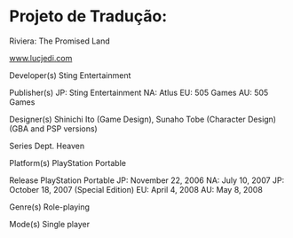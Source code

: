# Projeto de Tradução:
Riviera: The Promised Land

www.lucjedi.com

Developer(s)
Sting Entertainment

Publisher(s)
JP: Sting Entertainment
NA: Atlus
EU: 505 Games
AU: 505 Games

Designer(s)
Shinichi Ito (Game Design), Sunaho Tobe (Character Design) (GBA and PSP versions)

Series
Dept. Heaven

Platform(s)
PlayStation Portable

Release
PlayStation Portable
JP: November 22, 2006
NA: July 10, 2007
JP: October 18, 2007 (Special Edition)
EU: April 4, 2008
AU: May 8, 2008

Genre(s)
Role-playing

Mode(s)
Single player
